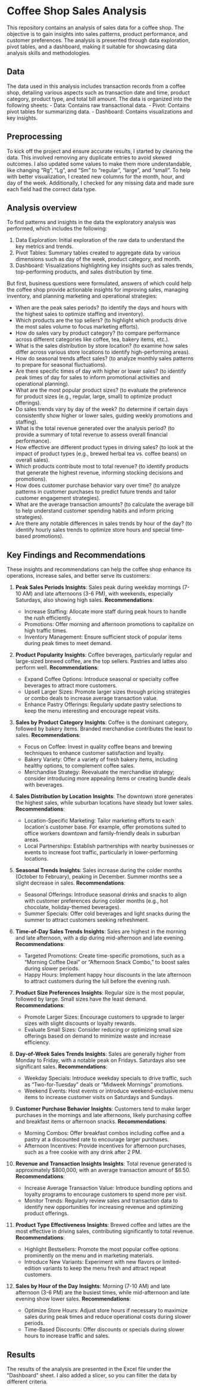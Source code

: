 # Coffee Shop Sales Analysis
This repository contains an analysis of sales data for a coffee shop. The objective is to gain insights into sales patterns, product performance, and customer preferences. The analysis is presented through data exploration, pivot tables, and a dashboard, making it suitable for showcasing data analysis skills and methodologies.

## Data
The data used in this analysis includes transaction records from a coffee shop, detailing various aspects such as transaction date and time, product category, product type, and total bill amount. The data is organized into the following sheets:
    - Data: Contains raw transactional data.
    - Pivot: Contains pivot tables for summarizing data.
    - Dashboard: Contains visualizations and key insights.

## Preprocessing
To kick off the project and ensure accurate results, I started by cleaning the data. This involved removing any duplicate entries to avoid skewed outcomes. I also updated some values to make them more understandable, like changing “Rg”, “Lg”, and “Sm” to “regular”, “large”, and “small”. To help with better visualization, I created new columns for the month, hour, and day of the week. Additionally, I checked for any missing data and made sure each field had the correct data type.

## Analysis overview
To find patterns and insights in the data the exploratory analysis was performed, which includes the following:
  1. Data Exploration: Initial exploration of the raw data to understand the key metrics and trends.
  2. Pivot Tables: Summary tables created to aggregate data by various dimensions such as day of the week, product category, and month.
  3. Dashboard: Visualizations highlighting key insights such as sales trends, top-performing products, and sales distribution by time.

But first, business questions were formulated, answers of which could help the coffee shop provide actionable insights for improving sales, managing inventory, and planning marketing and operational strategies:
- When are the peak sales periods? (to identify the days and hours with the highest sales to optimize staffing and inventory).
- Which products are the top sellers? (to highlight which products drive the most sales volume to focus marketing efforts).
- How do sales vary by product category? (to compare performance across different categories like coffee, tea, bakery items, etc.).
- What is the sales distribution by store location? (to examine how sales differ across various store locations to identify high-performing areas).
- How do seasonal trends affect sales? (to analyze monthly sales patterns to prepare for seasonal fluctuations).
- Are there specific times of day with higher or lower sales? (to identify peak times of day for sales to inform promotional activities and operational planning).
- What are the most popular product sizes? (to evaluate the preference for product sizes (e.g., regular, large, small) to optimize product offerings).
- Do sales trends vary by day of the week? (to determine if certain days consistently show higher or lower sales, guiding weekly promotions and staffing).
- What is the total revenue generated over the analysis period? (to provide a summary of total revenue to assess overall financial performance).
- How effective are different product types in driving sales? (to look at the impact of product types (e.g., brewed herbal tea vs. coffee beans) on overall sales).
- Which products contribute most to total revenue? (to identify products that generate the highest revenue, informing stocking decisions and promotions).
- How does customer purchase behavior vary over time? (to analyze patterns in customer purchases to predict future trends and tailor customer engagement strategies).
- What are the average transaction amounts? (to calculate the average bill to help understand customer spending habits and inform pricing strategies).
- Are there any notable differences in sales trends by hour of the day? (to identify hourly sales trends to optimize store hours and special time-based promotions).

## Key Findings and Recommendations
These insights and recommendations can help the coffee shop enhance its operations, increase sales, and better serve its customers:
1. **Peak Sales Periods**
   **Insights**: Sales peak during weekday mornings (7-10 AM) and late afternoons (3-6 PM), with weekends, especially Saturdays, also showing high sales.
   **Recommendations**:
     - Increase Staffing: Allocate more staff during peak hours to handle the rush efficiently.
     - Promotions: Offer morning and afternoon promotions to capitalize on high traffic times.
     - Inventory Management: Ensure sufficient stock of popular items during peak times to meet demand.

2. **Product Popularity**
   **Insights**: Coffee beverages, particularly regular and large-sized brewed coffee, are the top sellers. Pastries and lattes also perform well.
   **Recommendations**:
     - Expand Coffee Options: Introduce seasonal or specialty coffee beverages to attract more customers.
     - Upsell Larger Sizes: Promote larger sizes through pricing strategies or combo deals to increase average transaction value.
     - Enhance Pastry Offerings: Regularly update pastry selections to keep the menu interesting and encourage repeat visits.
    
3. **Sales by Product Category**
   **Insights**: Coffee is the dominant category, followed by bakery items. Branded merchandise contributes the least to sales.
   **Recommendations**:
     - Focus on Coffee: Invest in quality coffee beans and brewing techniques to enhance customer satisfaction and loyalty.
     - Bakery Variety: Offer a variety of fresh bakery items, including healthy options, to complement coffee sales.
     - Merchandise Strategy: Reevaluate the merchandise strategy; consider introducing more appealing items or creating bundle deals with beverages.
       
4. **Sales Distribution by Location**
   **Insights**: The downtown store generates the highest sales, while suburban locations have steady but lower sales.
   **Recommendations**:
     - Location-Specific Marketing: Tailor marketing efforts to each location's customer base. For example, offer promotions suited to office workers downtown and family-friendly deals in suburban areas.
     - Local Partnerships: Establish partnerships with nearby businesses or events to increase foot traffic, particularly in lower-performing locations.
       
5. **Seasonal Trends**
   **Insights**: Sales increase during the colder months (October to February), peaking in December. Summer months see a slight decrease in sales.
   **Recommendations**:
     - Seasonal Offerings: Introduce seasonal drinks and snacks to align with customer preferences during colder months (e.g., hot chocolate, holiday-themed beverages).
     - Summer Specials: Offer cold beverages and light snacks during the summer to attract customers seeking refreshment.
       
6. **Time-of-Day Sales Trends**
   **Insights**: Sales are highest in the morning and late afternoon, with a dip during mid-afternoon and late evening.
   **Recommendations**:
     - Targeted Promotions: Create time-specific promotions, such as a “Morning Coffee Deal” or “Afternoon Snack Combo,” to boost sales during slower periods.
     - Happy Hours: Implement happy hour discounts in the late afternoon to attract customers during the lull before the evening rush.
       
7. **Product Size Preferences**
   **Insights**: Regular size is the most popular, followed by large. Small sizes have the least demand.
   **Recommendations**:
     - Promote Larger Sizes: Encourage customers to upgrade to larger sizes with slight discounts or loyalty rewards.
     - Evaluate Small Sizes: Consider reducing or optimizing small size offerings based on demand to minimize waste and increase efficiency.
       
8. **Day-of-Week Sales Trends**
   **Insights**: Sales are generally higher from Monday to Friday, with a notable peak on Fridays. Saturdays also see significant sales.
   **Recommendations**:
     - Weekday Specials: Introduce weekday specials to drive traffic, such as “Two-for-Tuesday” deals or “Midweek Mornings” promotions.
     - Weekend Events: Host events or introduce weekend-exclusive menu items to increase customer visits on Saturdays and Sundays.
       
9. **Customer Purchase Behavior**
   **Insights**: Customers tend to make larger purchases in the mornings and late afternoons, likely purchasing coffee and breakfast items or afternoon snacks.
   **Recommendations**:
     - Morning Combos: Offer breakfast combos including coffee and a pastry at a discounted rate to encourage larger purchases.
     - Afternoon Incentives: Provide incentives for afternoon purchases, such as a free cookie with any drink after 2 PM.
       
10. **Revenue and Transaction Insights**
    **Insights**: Total revenue generated is approximately $800,000, with an average transaction amount of $6.50.
    **Recommendations**:
      - Increase Average Transaction Value: Introduce bundling options and loyalty programs to encourage customers to spend more per visit.
      - Monitor Trends: Regularly review sales and transaction data to identify new opportunities for increasing revenue and optimizing product offerings.
        
11. **Product Type Effectiveness**
    **Insights**: Brewed coffee and lattes are the most effective in driving sales, contributing significantly to total revenue.
    **Recommendations**:
      - Highlight Bestsellers: Promote the most popular coffee options prominently on the menu and in marketing materials.
      - Introduce New Variants: Experiment with new flavors or limited-edition variants to keep the menu fresh and attract repeat customers.
        
12. **Sales by Hour of the Day**
    **Insights**: Morning (7-10 AM) and late afternoon (3-6 PM) are the busiest times, while mid-afternoon and late evening show lower sales.
    **Recommendations**:
      - Optimize Store Hours: Adjust store hours if necessary to maximize sales during peak times and reduce operational costs during slower periods.
      - Time-Based Discounts: Offer discounts or specials during slower hours to increase traffic and sales.

## Results
The results of the analysis are presented in the Excel file under the "Dashboard" sheet. I also added a slicer, so you can filter the data by different criteria.
